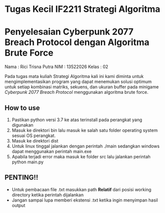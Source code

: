 # Tugas Kecil IF2211 Strategi Algoritma
# Penyelesaian Cyberpunk 2077 Breach Protocol dengan Algoritma Brute Force

Nama : Rici Trisna Putra
NIM : 13522026
Kelas : 02

Pada tugas mata kuliah Strategi Algoritma kali ini kami diminta untuk mengimplementasikan program yang dapat menemukan solusi optimum untuk setiap kombinasi matriks, sekuens, dan ukuran buffer pada minigame *Cyberpunk 2077 Breach Protocol* menggunakan algoritma brute force.

## How to use
1. Pastikan python versi 3.7 ke atas terinstall pada perangkat yang digunakan
2. Masuk ke direktori bin lalu masuk ke salah satu folder operating system sesuai OS perangkat.
3. Masuk ke direktori dist
4. Untuk linux tinggal jalankan dengan perintah ./main sedangkan windows dapat menggunakan perintah main.exe
5. Apabila terjadi error maka masuk ke folder src lalu jalankan perintah python main.py

## PENTING!!
- Untuk pembacaan file .txt masukkan path **Relatif** dari posisi working directory ketika perintah dijalankan
- Jangan sampai lupa memberi ekstensi .txt ketika ingin menyimpan hasil output

